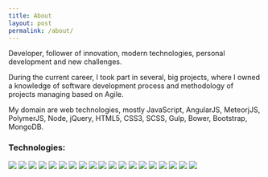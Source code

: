 ```yaml
---
title: About
layout: post
permalink: /about/
---
```


Developer, follower of innovation, modern technologies, personal development and new challenges.

During the current career, I took part in several, big projects, where I owned a knowledge of software development process and methodology of projects managing based on Agile. 

My domain are web technologies, mostly JavaScript, AngularJS, MeteorjJS, PolymerJS, Node,  jQuery, HTML5, CSS3, SCSS, Gulp, Bower, Bootstrap, MongoDB.

<h3>Technologies:</h3>

<div class="contact-technologies-container">
  <img src="/images/js.png">
  <img src="/images/angular.png">
  <img src="/images/meteor.png">
  <img src="/images/polymer.png">
  <img src="/images/node.png">
  <img src="/images/npm.png">
  <img src="/images/mocha.png">
  <img src="/images/selenium.jpg">
  <img src="/images/gulp.png">
  <img src="/images/grunt.png">
  <img src="/images/bower.png">
  <img src="/images/jquery.png">
  <img src="/images/blaze.png">
  <img src="/images/bootstrap.png">
  <img src="/images/html5.png">
  <img src="/images/css3.png">
  <img src="/images/sass.png">
  <img src="/images/mongo.png">
  <img src="/images/mysql.jpg">
</div>
